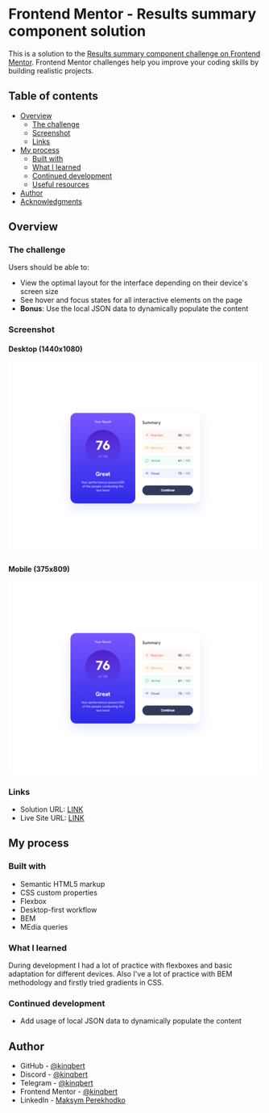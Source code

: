 # Frontend Mentor - Results summary component solution

This is a solution to the [Results summary component challenge on Frontend Mentor](https://www.frontendmentor.io/challenges/results-summary-component-CE_K6s0maV). Frontend Mentor challenges help you improve your coding skills by building realistic projects. 

## Table of contents

- [Overview](#overview)
  - [The challenge](#the-challenge)
  - [Screenshot](#screenshot)
  - [Links](#links)
- [My process](#my-process)
  - [Built with](#built-with)
  - [What I learned](#what-i-learned)
  - [Continued development](#continued-development)
  - [Useful resources](#useful-resources)
- [Author](#author)
- [Acknowledgments](#acknowledgments)

## Overview

### The challenge

Users should be able to:

- View the optimal layout for the interface depending on their device's screen size
- See hover and focus states for all interactive elements on the page
- **Bonus**: Use the local JSON data to dynamically populate the content

### Screenshot

#### Desktop (1440x1080)
![Desktop](./screenshot-1440x1080.png)
#### Mobile (375x809)
![Desktop](./screenshot-1440x1080.png)

### Links

- Solution URL: [LINK](https://github.com/kinqbert/results-summary-component)
- Live Site URL: [LINK](https://kinqbert.github.io/results-summary-component/)

## My process

### Built with

- Semantic HTML5 markup
- CSS custom properties
- Flexbox
- Desktop-first workflow
- BEM
- MEdia queries

### What I learned

During development I had a lot of practice with flexboxes and basic adaptation for different devices. Also I've a lot of practice with BEM methodology and firstly tried gradients in CSS.

### Continued development

- Add usage of local JSON data to dynamically populate the content

## Author

- GitHub - [@kinqbert](https://github.com/kinqbert)
- Discord - [@kinqbert](https://discordapp.com/users/kinqbert)
- Telegram - [@kinqbert](https://t.me/perekhodko_m)
- Frontend Mentor - [@kinqbert](https://www.frontendmentor.io/profile/kinqbert)
- LinkedIn - [Maksym Perekhodko](https://www.linkedin.com/in/maksym-perekhodko/)
